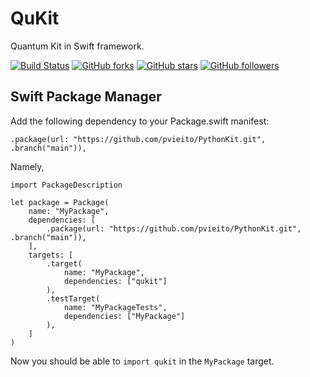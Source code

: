 # QuKit

Quantum Kit in Swift framework.

[![Build Status](https://github.com/iqukit/qukit/workflows/Swift/badge.svg)](https://github.com/iqukit/qukit.GA/actions?query=workflow%3ASwift)
[![GitHub forks](https://img.shields.io/github/forks/iqukit/qukit.svg?style=social&label=Fork&maxAge=2592000)](https://GitHub.com/iqukit/qukit/network/)
[![GitHub stars](https://img.shields.io/github/stars/iqukit/qukit.svg?style=social&label=Star&maxAge=2592000)](https://GitHub.com/iqukit/qukit/stargazers/)
[![GitHub followers](https://img.shields.io/github/followers/iqukit.svg?style=social&label=Follow&maxAge=2592000)](https://github.com/iqukit?tab=followers)

## Swift Package Manager

Add the following dependency to your Package.swift manifest:

```
.package(url: "https://github.com/pvieito/PythonKit.git", .branch("main")),
```

Namely,

```
import PackageDescription

let package = Package(
    name: "MyPackage",
    dependencies: [
        .package(url: "https://github.com/pvieito/PythonKit.git", .branch("main")),
    ],
    targets: [
        .target(
            name: "MyPackage",
            dependencies: ["qukit"]
        ),
        .testTarget(
            name: "MyPackageTests",
            dependencies: ["MyPackage"]
        ),
    ]
)
```
Now you should be able to `import qukit` in the `MyPackage` target.